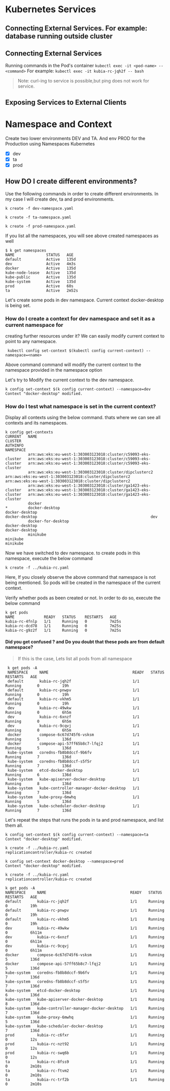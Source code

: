 # Kubernetes Services

## Connecting External Services. For example: database running outside cluster

## Connecting External Services

Running commands in the Pod's container
```kubectl exec -it <pod-name> -- <command>```
For example: ```kubectl exec -it kubia-rc-jqh2f -- bash```

> Note: curl-ing to service is possible,but ping does not work for service.

## Exposing Services to External Clients



# Namespace and Context
Create two lower environments DEV and TA. And env PROD for the Production using Namespaces
Kubernetes
- [x] dev
- [x] ta
- [x] prod

## How DO I create different environments?
Use the following commands in order to create different environments. In my case I will 
create dev, ta and prod environments.

```k create -f dev-namespace.yaml```

```k create -f ta-namespace.yaml```

```k create -f prod-namespace.yaml```

If you list all the namespaces, you will see above created namespaces as well
```
$ k get namespaces
NAME              STATUS   AGE
default           Active   135d
dev               Active   4m3s
docker            Active   135d
kube-node-lease   Active   135d
kube-public       Active   135d
kube-system       Active   135d
prod              Active   60s
ta                Active   2m52s
```

Let's create some pods in dev namespace. Current context docker-desktop is being set.

### How do I create a context for dev namespace and set it as a current namespace for
creating further  resources under it?
We can easily modify current context to point to any namespace.

``` kubectl config set-context $(kubectl config current-context) --namespace=<name>```

Above command command will modify the current context to the namespace provided in the
namespace option

Let's try to Modify the current context to the dev namespace.

```
k config set-context $(k config current-context) --namespace=dev
Context "docker-desktop" modified. 
```

### How do I test what namespace is set in the current context?
Display all contexts using the below command. thats where we can see all contexts and its namespaces.
```
k config get-contexts
CURRENT   NAME                                                            CLUSTER                                                         AUTHINFO                                                        NAMESPACE
          arn:aws:eks:eu-west-1:303003123018:cluster/c59093-eks-cluster   arn:aws:eks:eu-west-1:303003123018:cluster/c59093-eks-cluster   arn:aws:eks:eu-west-1:303003123018:cluster/c59093-eks-cluster
          arn:aws:eks:eu-west-1:303003123018:cluster/dipclusterc2         arn:aws:eks:eu-west-1:303003123018:cluster/dipclusterc2         arn:aws:eks:eu-west-1:303003123018:cluster/dipclusterc2
          arn:aws:eks:eu-west-1:303003123018:cluster/ga1423-eks-cluster   arn:aws:eks:eu-west-1:303003123018:cluster/ga1423-eks-cluster   arn:aws:eks:eu-west-1:303003123018:cluster/ga1423-eks-cluster
          docker
*         docker-desktop                                                  docker-desktop                                                  docker-desktop                                                  dev
          docker-for-desktop                                              docker-desktop                                                  docker-desktop
          minikube                                                        minikube                                                        minikube
```
Now we have switched to dev namespace. to create pods in this namespace, execute the below command

```
k create -f ../kubia-rc.yaml
```

Here, If you closely observe  the above command that namespace is not being mentioned.
So pods will be created in the namespace of the current context.

Verify whether pods as been created or not. In order to do so, execute the below command
```
k get pods
NAME             READY   STATUS    RESTARTS   AGE
kubia-rc-4fnlp   1/1     Running   0          7m25s
kubia-rc-dcd78   1/1     Running   0          7m25s
kubia-rc-g9z2f   1/1     Running   0          7m25s
```

#### Did you get confused ? and Do you doubt that these pods are from default namespace?
> If this is the case, Lets list all pods from all namespace
```
 k get pods -A
 NAMESPACE     NAME                                     READY   STATUS        RESTARTS   AGE
 default       kubia-rc-jqh2f                           1/1     Running       0          19h
 default       kubia-rc-pnwpv                           1/1     Running       0          19h
 default       kubia-rc-vkhm5                           1/1     Running       0          19h
 dev           kubia-rc-49wkw                           1/1     Running       0          6h5m
 dev           kubia-rc-6xnzf                           1/1     Running       0          6h5m
 dev           kubia-rc-9cqvj                           1/1     Running       0          6h5m
 docker        compose-6c67d745f6-vsksm                 1/1     Running       5          136d
 docker        compose-api-57ff65b8c7-lfqj2             1/1     Running       5          136d
 kube-system   coredns-fb8b8dccf-9b6fv                  1/1     Running       7          136d
 kube-system   coredns-fb8b8dccf-s5f5r                  1/1     Running       7          136d
 kube-system   etcd-docker-desktop                      1/1     Running       6          136d
 kube-system   kube-apiserver-docker-desktop            1/1     Running       8          136d
 kube-system   kube-controller-manager-docker-desktop   1/1     Running       7          136d
 kube-system   kube-proxy-6mwhq                         1/1     Running       5          136d
 kube-system   kube-scheduler-docker-desktop            1/1     Running       7          136d
``` 

Let's repeat the steps that runs the pods in ta and prod namespace, and list them all.

```
k config set-context $(k config current-context) --namespace=ta
Context "docker-desktop" modified.

k create -f ../kubia-rc.yaml
replicationcontroller/kubia-rc created

k config set-context docker-desktop --namespace=prod
Context "docker-desktop" modified.

k create -f ../kubia-rc.yaml
replicationcontroller/kubia-rc created

k get pods -A
NAMESPACE     NAME                                     READY   STATUS    RESTARTS   AGE
default       kubia-rc-jqh2f                           1/1     Running   0          19h
default       kubia-rc-pnwpv                           1/1     Running   0          19h
default       kubia-rc-vkhm5                           1/1     Running   0          19h
dev           kubia-rc-49wkw                           1/1     Running   0          6h11m
dev           kubia-rc-6xnzf                           1/1     Running   0          6h11m
dev           kubia-rc-9cqvj                           1/1     Running   0          6h11m
docker        compose-6c67d745f6-vsksm                 1/1     Running   5          136d
docker        compose-api-57ff65b8c7-lfqj2             1/1     Running   5          136d
kube-system   coredns-fb8b8dccf-9b6fv                  1/1     Running   7          136d
kube-system   coredns-fb8b8dccf-s5f5r                  1/1     Running   7          136d
kube-system   etcd-docker-desktop                      1/1     Running   6          136d
kube-system   kube-apiserver-docker-desktop            1/1     Running   8          136d
kube-system   kube-controller-manager-docker-desktop   1/1     Running   7          136d
kube-system   kube-proxy-6mwhq                         1/1     Running   5          136d
kube-system   kube-scheduler-docker-desktop            1/1     Running   7          136d
prod          kubia-rc-c6fxr                           1/1     Running   0          12s
prod          kubia-rc-nzt92                           1/1     Running   0          12s
prod          kubia-rc-swq6b                           1/1     Running   0          12s
ta            kubia-rc-8fss9                           1/1     Running   0          2m10s
ta            kubia-rc-ftvm2                           1/1     Running   0          2m10s
ta            kubia-rc-trf2b                           1/1     Running   0          2m10s

```

